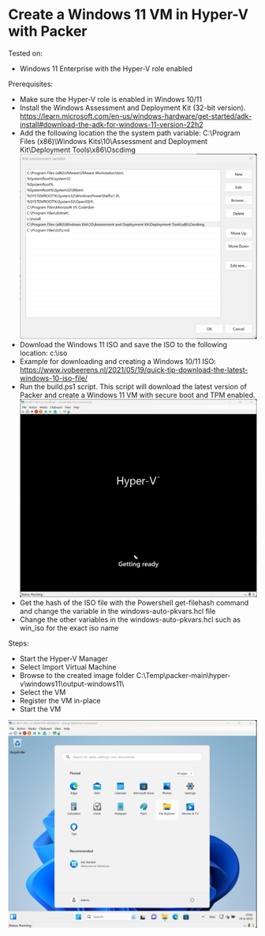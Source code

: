 # Create a Windows 11 VM in Hyper-V with Packer

Tested on:
- Windows 11 Enterprise with the Hyper-V role enabled

Prerequisites:
- Make sure the Hyper-V role is enabled in Windows 10/11
- Install the Windows Assessment and Deployment Kit (32-bit version). https://learn.microsoft.com/en-us/windows-hardware/get-started/adk-install#download-the-adk-for-windows-11-version-22h2
- Add the following location the the system path variable: C:\Program Files (x86)\Windows Kits\10\Assessment and Deployment Kit\Deployment Tools\x86\Oscdimg
![Alt text](img/path.png)
- Download the Windows 11 ISO and save the ISO to the following location: c:\iso
- Example for downloading and creating a Windows 10/11 ISO: https://www.ivobeerens.nl/2021/05/19/quick-tip-download-the-latest-windows-10-iso-file/
- Run the build.ps1 script. This script will download the latest version of Packer and create a Windows 11 VM with secure boot and TPM enabled.
![Alt text](img/install.png)
- Get the hash of the ISO file with the Powershell get-filehash command and change the variable in the windows-auto-pkvars.hcl file
- Change the other variables in the windows-auto-pkvars.hcl such as win_iso for the exact iso name

Steps:

- Start the Hyper-V Manager
- Select Import Virtual Machine
- Browse to the created image folder C:\Temp\packer-main\hyper-v\windows11\output-windows11\
- Select the VM
- Register the VM in-place
- Start the VM

![Alt text](img/win11.png)
